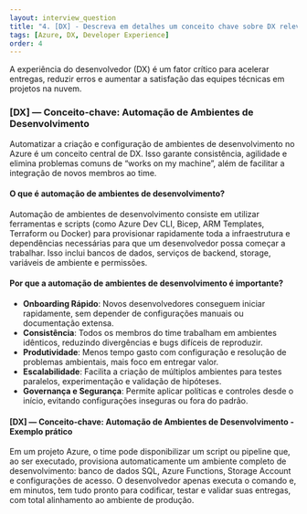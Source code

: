 ```yaml
---
layout: interview_question
title: "4. [DX] - Descreva em detalhes um conceito chave sobre DX relevante para arquitetura no Azure"
tags: [Azure, DX, Developer Experience]
order: 4
---
```


A experiência do desenvolvedor (DX) é um fator crítico para acelerar entregas, reduzir erros e aumentar a satisfação das equipes técnicas em projetos na nuvem.

### [DX] — Conceito-chave: Automação de Ambientes de Desenvolvimento

Automatizar a criação e configuração de ambientes de desenvolvimento no Azure é um conceito central de DX. Isso garante consistência, agilidade e elimina problemas comuns de “works on my machine”, além de facilitar a integração de novos membros ao time.

#### O que é automação de ambientes de desenvolvimento?

Automação de ambientes de desenvolvimento consiste em utilizar ferramentas e scripts (como Azure Dev CLI, Bicep, ARM Templates, Terraform ou Docker) para provisionar rapidamente toda a infraestrutura e dependências necessárias para que um desenvolvedor possa começar a trabalhar. Isso inclui bancos de dados, serviços de backend, storage, variáveis de ambiente e permissões.

#### Por que a automação de ambientes de desenvolvimento é importante?

- **Onboarding Rápido**: Novos desenvolvedores conseguem iniciar rapidamente, sem depender de configurações manuais ou documentação extensa.
- **Consistência**: Todos os membros do time trabalham em ambientes idênticos, reduzindo divergências e bugs difíceis de reproduzir.
- **Produtividade**: Menos tempo gasto com configuração e resolução de problemas ambientais, mais foco em entregar valor.
- **Escalabilidade**: Facilita a criação de múltiplos ambientes para testes paralelos, experimentação e validação de hipóteses.
- **Governança e Segurança**: Permite aplicar políticas e controles desde o início, evitando configurações inseguras ou fora do padrão.

#### [DX] — Conceito-chave: Automação de Ambientes de Desenvolvimento - Exemplo prático

Em um projeto Azure, o time pode disponibilizar um script ou pipeline que, ao ser executado, provisiona automaticamente um ambiente completo de desenvolvimento: banco de dados SQL, Azure Functions, Storage Account e configurações de acesso. O desenvolvedor apenas executa o comando e, em minutos, tem tudo pronto para codificar, testar e validar suas entregas, com total alinhamento ao ambiente de produção.
